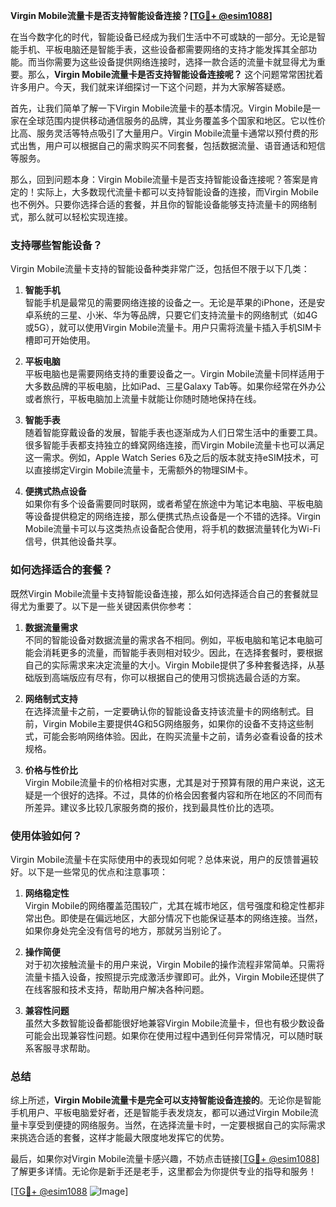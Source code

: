 **Virgin Mobile流量卡是否支持智能设备连接？[[TG💪+ @esim1088](https://t.me/s/esim1088)]**

在当今数字化的时代，智能设备已经成为我们生活中不可或缺的一部分。无论是智能手机、平板电脑还是智能手表，这些设备都需要网络的支持才能发挥其全部功能。而当你需要为这些设备提供网络连接时，选择一款合适的流量卡就显得尤为重要。那么，**Virgin Mobile流量卡是否支持智能设备连接呢？** 这个问题常常困扰着许多用户。今天，我们就来详细探讨一下这个问题，并为大家解答疑惑。

首先，让我们简单了解一下Virgin Mobile流量卡的基本情况。Virgin Mobile是一家在全球范围内提供移动通信服务的品牌，其业务覆盖多个国家和地区。它以性价比高、服务灵活等特点吸引了大量用户。Virgin Mobile流量卡通常以预付费的形式出售，用户可以根据自己的需求购买不同套餐，包括数据流量、语音通话和短信等服务。

那么，回到问题本身：Virgin Mobile流量卡是否支持智能设备连接呢？答案是肯定的！实际上，大多数现代流量卡都可以支持智能设备的连接，而Virgin Mobile也不例外。只要你选择合适的套餐，并且你的智能设备能够支持流量卡的网络制式，那么就可以轻松实现连接。

### 支持哪些智能设备？

Virgin Mobile流量卡支持的智能设备种类非常广泛，包括但不限于以下几类：

1. **智能手机**  
   智能手机是最常见的需要网络连接的设备之一。无论是苹果的iPhone，还是安卓系统的三星、小米、华为等品牌，只要它们支持流量卡的网络制式（如4G或5G），就可以使用Virgin Mobile流量卡。用户只需将流量卡插入手机SIM卡槽即可开始使用。

2. **平板电脑**  
   平板电脑也是需要网络支持的重要设备之一。Virgin Mobile流量卡同样适用于大多数品牌的平板电脑，比如iPad、三星Galaxy Tab等。如果你经常在外办公或者旅行，平板电脑加上流量卡就能让你随时随地保持在线。

3. **智能手表**  
   随着智能穿戴设备的发展，智能手表也逐渐成为人们日常生活中的重要工具。很多智能手表都支持独立的蜂窝网络连接，而Virgin Mobile流量卡也可以满足这一需求。例如，Apple Watch Series 6及之后的版本就支持eSIM技术，可以直接绑定Virgin Mobile流量卡，无需额外的物理SIM卡。

4. **便携式热点设备**  
   如果你有多个设备需要同时联网，或者希望在旅途中为笔记本电脑、平板电脑等设备提供稳定的网络连接，那么便携式热点设备是一个不错的选择。Virgin Mobile流量卡可以与这类热点设备配合使用，将手机的数据流量转化为Wi-Fi信号，供其他设备共享。

### 如何选择适合的套餐？

既然Virgin Mobile流量卡支持智能设备连接，那么如何选择适合自己的套餐就显得尤为重要了。以下是一些关键因素供你参考：

1. **数据流量需求**  
   不同的智能设备对数据流量的需求各不相同。例如，平板电脑和笔记本电脑可能会消耗更多的流量，而智能手表则相对较少。因此，在选择套餐时，要根据自己的实际需求来决定流量的大小。Virgin Mobile提供了多种套餐选择，从基础版到高端版应有尽有，你可以根据自己的使用习惯挑选最合适的方案。

2. **网络制式支持**  
   在选择流量卡之前，一定要确认你的智能设备支持该流量卡的网络制式。目前，Virgin Mobile主要提供4G和5G网络服务，如果你的设备不支持这些制式，可能会影响网络体验。因此，在购买流量卡之前，请务必查看设备的技术规格。

3. **价格与性价比**  
   Virgin Mobile流量卡的价格相对实惠，尤其是对于预算有限的用户来说，这无疑是一个很好的选择。不过，具体的价格会因套餐内容和所在地区的不同而有所差异。建议多比较几家服务商的报价，找到最具性价比的选项。

### 使用体验如何？

Virgin Mobile流量卡在实际使用中的表现如何呢？总体来说，用户的反馈普遍较好。以下是一些常见的优点和注意事项：

1. **网络稳定性**  
   Virgin Mobile的网络覆盖范围较广，尤其在城市地区，信号强度和稳定性都非常出色。即使是在偏远地区，大部分情况下也能保证基本的网络连接。当然，如果你身处完全没有信号的地方，那就另当别论了。

2. **操作简便**  
   对于初次接触流量卡的用户来说，Virgin Mobile的操作流程非常简单。只需将流量卡插入设备，按照提示完成激活步骤即可。此外，Virgin Mobile还提供了在线客服和技术支持，帮助用户解决各种问题。

3. **兼容性问题**  
   虽然大多数智能设备都能很好地兼容Virgin Mobile流量卡，但也有极少数设备可能会出现兼容性问题。如果你在使用过程中遇到任何异常情况，可以随时联系客服寻求帮助。

### 总结

综上所述，**Virgin Mobile流量卡是完全可以支持智能设备连接的**。无论你是智能手机用户、平板电脑爱好者，还是智能手表发烧友，都可以通过Virgin Mobile流量卡享受到便捷的网络服务。当然，在选择流量卡时，一定要根据自己的实际需求来挑选合适的套餐，这样才能最大限度地发挥它的优势。

最后，如果你对Virgin Mobile流量卡感兴趣，不妨点击链接[[TG💪+ @esim1088](https://t.me/s/esim1088)]了解更多详情。无论你是新手还是老手，这里都会为你提供专业的指导和服务！

[[TG💪+ @esim1088](https://t.me/s/esim1088) ![Image](https://i.postimg.cc/4NQfJmqS/Snipaste-2025-05-13-00-14-12.png)]